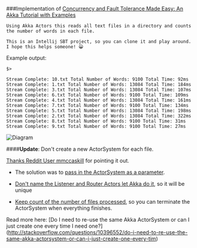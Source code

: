 ###Implementation of [Concurrency and Fault Tolerance Made Easy: An Akka Tutorial with Examples](https://www.toptal.com/scala/concurrency-and-fault-tolerance-made-easy-an-intro-to-akka)

	Using Akka Actors this reads all text files in a directory and counts the number of words in each file.

	This is an Intellij SBT project, so you can clone it and play around. I hope this helps someone! 😀

Example output:

`$>`

	Stream Complete: 10.txt Total Number of Words: 9100 Total Time: 92ms
	Stream Complete: 1.txt Total Number of Words: 13084 Total Time: 184ms
	Stream Complete: 3.txt Total Number of Words: 13084 Total Time: 107ms
	Stream Complete: 6.txt Total Number of Words: 9100 Total Time: 109ms
	Stream Complete: 4.txt Total Number of Words: 13084 Total Time: 161ms
	Stream Complete: 7.txt Total Number of Words: 9100 Total Time: 134ms
	Stream Complete: 5.txt Total Number of Words: 13084 Total Time: 198ms
	Stream Complete: 2.txt Total Number of Words: 13084 Total Time: 322ms
	Stream Complete: 8.txt Total Number of Words: 9100 Total Time: 31ms
	Stream Complete: 9.txt Total Number of Words: 9100 Total Time: 27ms
	

![Diagram](http://i.imgur.com/QI58jTd.jpg)


####**Update**: Don't create a new ActorSystem for each file.

[Thanks Reddit User mmccaskill](https://www.reddit.com/r/scala/comments/4d3mww/example_using_akka_actors_read_all_text_files_in/d1o01ez) for pointing it out.


* The solution was to [pass in the ActorSystem as a parameter](https://github.com/shehaaz/AkkaWordCounter/blob/master/src/main/scala/wordcounter/AkkaWordCounter.scala#L129). 

* [Don't name the Listener and Router Actors let Akka do it](https://github.com/shehaaz/AkkaWordCounter/blob/master/src/main/scala/wordcounter/AkkaWordCounter.scala#L133), so it will be unique 

* [Keep count of the number of files processed](https://github.com/shehaaz/AkkaWordCounter/commit/cd41a809fea38ab3215f91c892ec08245e98a84d?diff=split#diff-abd6ad6b59a22ce5db6e19ad0dd7cfafR144), so you can terminate the ActorSystem when everything finishes.


Read more here:
[Do I need to re-use the same Akka ActorSystem or can I just create one every time I need one?]
(http://stackoverflow.com/questions/10396552/do-i-need-to-re-use-the-same-akka-actorsystem-or-can-i-just-create-one-every-tim)
